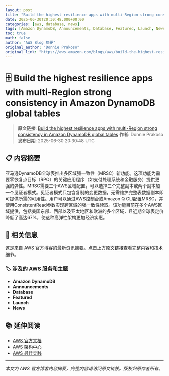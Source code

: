 ```yaml
---
layout: post
title: "Build the highest resilience apps with multi-Region strong consistency in Amazon DynamoDB global tables"
date: 2025-06-30T20:30:48.000+00:00
categories: [aws, database, news]
tags: [Amazon DynamoDB, Announcements, Database, Featured, Launch, News]
toc: true
math: false
author: "AWS Blog 摘要"
original_author: "Donnie Prakoso"
original_link: "https://aws.amazon.com/blogs/aws/build-the-highest-resilience-apps-with-multi-region-strong-consistency-in-amazon-dynamodb-global-tables/"
---
```


# 🗄️ Build the highest resilience apps with multi-Region strong consistency in Amazon DynamoDB global tables

> **原文链接**: [Build the highest resilience apps with multi-Region strong consistency in Amazon DynamoDB global tables](https://aws.amazon.com/blogs/aws/build-the-highest-resilience-apps-with-multi-region-strong-consistency-in-amazon-dynamodb-global-tables/)
> **作者**: Donnie Prakoso
> **发布日期**: 2025-06-30 20:30:48 UTC

## 📋 内容摘要

亚马逊DynamoDB全球表推出多区域强一致性（MRSC）新功能。这项功能为需要零恢复点目标（RPO）的关键应用程序（如支付处理系统和金融服务）提供更强的弹性。MRSC需要三个AWS区域配置，可以选择三个完整副本或两个副本加一个见证者模式。见证者模式只包含复制的变更数据，无需维护完整表数据副本即可提供所需的可用性。用户可以通过AWS控制台或Amazon Q CLI配置MRSC，并使用ConsistentRead参数实现跨区域的强一致性读取。该功能目前在多个AWS区域提供，包括美国东部、西部以及亚太地区和欧洲的多个区域，且近期全球表定价降低了高达67%，使这种高弹性架构更加经济实惠。

## 🔗 相关信息

这是来自 AWS 官方博客的最新资讯摘要。点击上方原文链接查看完整内容和技术细节。

### 🏷️ 涉及的 AWS 服务和主题

- **Amazon DynamoDB**
- **Announcements**
- **Database**
- **Featured**
- **Launch**
- **News**

## 📚 延伸阅读

- [AWS 官方文档](https://docs.aws.amazon.com/)
- [AWS 架构中心](https://aws.amazon.com/architecture/)
- [AWS 最佳实践](https://aws.amazon.com/architecture/well-architected/)

---

*本文为 AWS 官方博客内容摘要，完整内容请访问原文链接。版权归原作者所有。*
